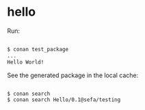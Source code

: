 # hello


Run:

```bash

$ conan test_package
...
Hello World!
```

See the generated package in the local cache:

```bash

$ conan search
$ conan search Hello/0.1@sefa/testing
```